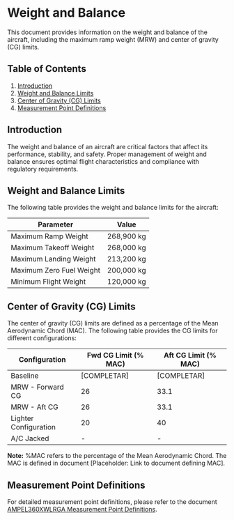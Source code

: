 # Weight and Balance

This document provides information on the weight and balance of the aircraft, including the maximum ramp weight (MRW) and center of gravity (CG) limits.

## Table of Contents

1. [Introduction](#introduction)
2. [Weight and Balance Limits](#weight-and-balance-limits)
3. [Center of Gravity (CG) Limits](#center-of-gravity-cg-limits)
4. [Measurement Point Definitions](../ATA06/GPAM-AMPEL-0201-06-003-A.md)

## Introduction

The weight and balance of an aircraft are critical factors that affect its performance, stability, and safety. Proper management of weight and balance ensures optimal flight characteristics and compliance with regulatory requirements.

## Weight and Balance Limits

The following table provides the weight and balance limits for the aircraft:

| Parameter            | Value          |
|----------------------|----------------|
| Maximum Ramp Weight  | 268,900 kg     |
| Maximum Takeoff Weight| 268,000 kg     |
| Maximum Landing Weight| 213,200 kg     |
| Maximum Zero Fuel Weight | 200,000 kg  |
| Minimum Flight Weight | 120,000 kg    |

## Center of Gravity (CG) Limits

The center of gravity (CG) limits are defined as a percentage of the Mean Aerodynamic Chord (MAC). The following table provides the CG limits for different configurations:

| Configuration           | Fwd CG Limit (% MAC) | Aft CG Limit (% MAC) |
|-------------------------|----------------------|----------------------|
| Baseline                | [COMPLETAR]          | [COMPLETAR]          |
| MRW - Forward CG        | 26                   | 33.1                 |
| MRW - Aft CG            | 26                   | 33.1                 |
| Lighter Configuration   | 20                   | 40                   |
| A/C Jacked              | -                    | -                    |

**Note:** %MAC refers to the percentage of the Mean Aerodynamic Chord. The MAC is defined in document [Placeholder: Link to document defining MAC].

## Measurement Point Definitions

For detailed measurement point definitions, please refer to the document [AMPEL360XWLRGA Measurement Point Definitions](../ATA06/GPAM-AMPEL-0201-06-003-A.md).
